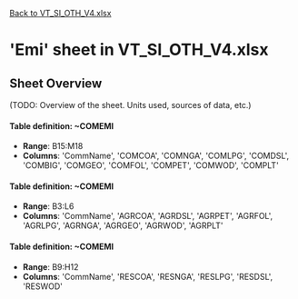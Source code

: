 [Back to VT_SI_OTH_V4.xlsx](README.md)

# 'Emi' sheet in VT_SI_OTH_V4.xlsx

## Sheet Overview

(TODO: Overview of the sheet. Units used, sources of data, etc.)

#### Table definition: ~COMEMI
- **Range**: B15:M18
- **Columns**: 'CommName', 'COMCOA', 'COMNGA', 'COMLPG', 'COMDSL', 'COMBIG', 'COMGEO', 'COMFOL', 'COMPET', 'COMWOD', 'COMPLT'

#### Table definition: ~COMEMI
- **Range**: B3:L6
- **Columns**: 'CommName', 'AGRCOA', 'AGRDSL', 'AGRPET', 'AGRFOL', 'AGRLPG', 'AGRNGA', 'AGRGEO', 'AGRWOD', 'AGRPLT'

#### Table definition: ~COMEMI
- **Range**: B9:H12
- **Columns**: 'CommName', 'RESCOA', 'RESNGA', 'RESLPG', 'RESDSL', 'RESWOD'

